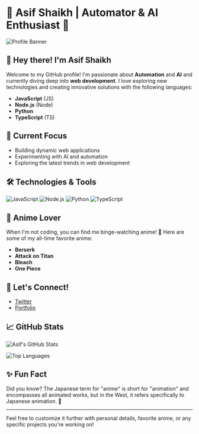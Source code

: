 # 🌟 Asif Shaikh | Automator & AI Enthusiast 🌟

![Profile Banner]([[https://imgur.com/a/berserk-gToO3BP](https://imgur.com/a/berserk-gToO3BP)](https://imgur.com/a/berserk-gToO3BP))

## 👋 Hey there! I'm Asif Shaikh

Welcome to my GitHub profile! I'm passionate about **Automation** and **AI** and currently diving deep into **web development**. I love exploring new technologies and creating innovative solutions with the following languages:

- **JavaScript** (JS)
- **Node.js** (Node)
- **Python**
- **TypeScript** (TS)

## 🚀 Current Focus

- Building dynamic web applications
- Experimenting with AI and automation
- Exploring the latest trends in web development

## 🛠️ Technologies & Tools

![JavaScript](https://img.shields.io/badge/JavaScript-F7DF1C?style=flat-square&logo=javascript&logoColor=000000)
![Node.js](https://img.shields.io/badge/Node.js-339933?style=flat-square&logo=node.js&logoColor=ffffff)
![Python](https://img.shields.io/badge/Python-3776AB?style=flat-square&logo=python&logoColor=ffffff)
![TypeScript](https://img.shields.io/badge/TypeScript-3178C6?style=flat-square&logo=typescript&logoColor=ffffff)

## 🌸 Anime Lover

When I'm not coding, you can find me binge-watching anime! 🎥 Here are some of my all-time favorite anime:

- **Berserk**
- **Attack on Titan**
- **Bleach**
- **One Piece**

## 💬 Let's Connect!
<!--- 
- [LinkedIn](https://www.linkedin.com/in/asifshaikh) --->
- [Twitter](https://x.com/AsifShaikh_Art)
- [Portfolio](https://asifshaikh.dev)

## 📈 GitHub Stats

![Asif's GitHub Stats](https://github-readme-stats.vercel.app/api?username=AsifShinzo&show_icons=true&hide_title=true&count_private=true&include_all_commits=true&hide=prs&theme=gruvbox)

![Top Languages](https://github-readme-stats.vercel.app/api/top-langs/?username=AsifShinzo&hide_title=true&layout=compact&theme=gruvbox)

## ✨ Fun Fact

Did you know? The Japanese term for "anime" is short for "animation" and encompasses all animated works, but in the West, it refers specifically to Japanese animation. 🌟

---

Feel free to customize it further with personal details, favorite anime, or any specific projects you're working on!

<!---
AsifShinzo/AsifShinzo is a ✨ special ✨ repository because its `README.md` (this file) appears on your GitHub profile.
You can click the Preview link to take a look at your changes.
--->
